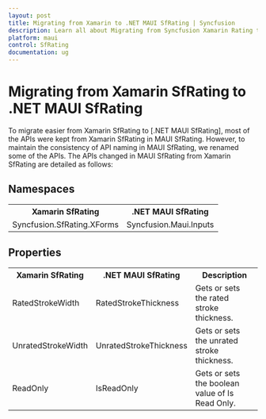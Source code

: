 ```yaml
---
layout: post
title: Migrating from Xamarin to .NET MAUI SfRating | Syncfusion 
description: Learn all about Migrating from Syncfusion Xamarin Rating to Syncfusion .NET MAUI Rating control and more here.
platform: maui
control: SfRating
documentation: ug
---  
```


# Migrating from Xamarin SfRating to .NET MAUI SfRating 

To migrate easier from Xamarin SfRating to [.NET MAUI SfRating], most of the APIs were kept from Xamarin SfRating in MAUI SfRating. However, to maintain the consistency of API naming in MAUI SfRating, we renamed some of the APIs. The APIs changed in MAUI SfRating from Xamarin SfRating are detailed as follows:

## Namespaces 

<table>
<tr>
<th>Xamarin SfRating</th>
<th>.NET MAUI SfRating</th></tr>
<tr>
<td>Syncfusion.SfRating.XForms</td>
<td>Syncfusion.Maui.Inputs</td></tr>
</table>

## Properties

<table> 
<tr>
<th>Xamarin SfRating</th>
<th>.NET MAUI SfRating</th>
<th>Description</th></tr>
<tr>
<td>RatedStrokeWidth</td>
<td>RatedStrokeThickness</td>
<td>Gets or sets the rated stroke thickness.</td></tr>
<tr>
<td>UnratedStrokeWidth</td>
<td>UnratedStrokeThickness</td>
<td>Gets or sets the unrated stroke thickness.</td></tr>
<tr>
<td>ReadOnly</td>
<td>IsReadOnly</td>
<td>Gets or sets the boolean value of Is Read Only.</td></tr>
</table> 
